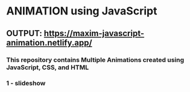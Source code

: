 # ANIMATION using JavaScript

## OUTPUT: https://maxim-javascript-animation.netlify.app/

### This repository contains Multiple Animations created using JavaScript, CSS, and HTML

### 1 - slideshow
